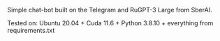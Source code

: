 Simple chat-bot built on the Telegram and RuGPT-3 Large from SberAI.

Tested on:
Ubuntu 20.04 + Cuda 11.6 + Python 3.8.10 + everything from requirements.txt
